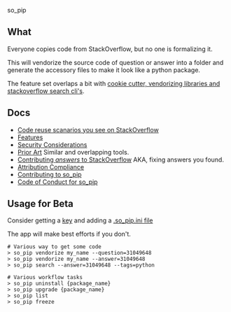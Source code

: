 so_pip

What
----
Everyone copies code from StackOverflow, but no one is formalizing it.

This will vendorize the source code of question or answer into a folder and
generate the accessory files to make it look like a python package.

The feature set overlaps a bit with [cookie cutter, vendorizing libraries and
stackoverflow search cli's](docs/prior_art.md).

Docs
-----
* [Code reuse scanarios you see on StackOverflow](docs/scenarios.md)
* [Features](docs/features.md)
* [Security Considerations](docs/security.md)
* [Prior Art](docs/prior_art.md) Similar and overlapping tools.
* [Contributing *answers* to StackOverflow](docs/contributing.md) AKA, fixing answers you found.
* [Attribution Compliance](docs/comply_with_cc_sa.md)
* [Contributing to so_pip](CONTRIBUTING.md)
* [Code of Conduct for so_pip](CODE_OF_CONDUCT.md)

Usage for Beta
--------------
Consider getting a [key](https://stackapps.com/apps/oauth/register) and adding a [.so_pip.ini file](.so_pip.ini)

The app will make best efforts if you don't.
```
# Various way to get some code
> so_pip vendorize my_name --question=31049648
> so_pip vendorize my_name --answer=31049648
> so_pip search --answer=31049648 --tags=python
```

```
# Various workflow tasks
> so_pip uninstall {package_name}
> so_pip upgrade {package_name}
> so_pip list
> so_pip freeze
```
